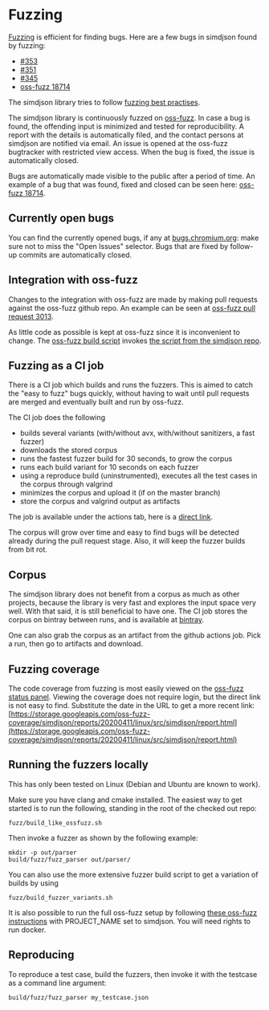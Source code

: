 # Fuzzing

[Fuzzing](https://en.wikipedia.org/wiki/Fuzzing) is efficient for finding bugs. Here are a few bugs in simdjson found by fuzzing:

 - [#353](https://github.com/simdjson/simdjson/issues/353)
 - [#351](https://github.com/simdjson/simdjson/issues/351)
 - [#345](https://github.com/simdjson/simdjson/issues/345)
 - [oss-fuzz 18714](https://bugs.chromium.org/p/oss-fuzz/issues/detail?id=18714&sort=-opened&q=proj%3Asimdjson&can=1)

The simdjson library tries to follow [fuzzing best practises](https://google.github.io/oss-fuzz/advanced-topics/ideal-integration/#summary).

The simdjson library is continuously fuzzed on [oss-fuzz](https://github.com/google/oss-fuzz). In case a bug is found, the offending input is minimized and tested for reproducibility. A report with the details is automatically filed, and the contact persons at simdjson are notified via email. An issue is opened at the oss-fuzz bugtracker with restricted view access. When the bug is fixed, the issue is automatically closed.

Bugs are automatically made visible to the public after a period of time. An example of a bug that was found, fixed and closed can be seen here: [oss-fuzz 18714](https://bugs.chromium.org/p/oss-fuzz/issues/detail?id=18714).


## Currently open bugs


You can find the currently opened bugs, if any at [bugs.chromium.org](https://bugs.chromium.org/p/oss-fuzz/issues/list?sort=-opened&q=proj%3Asimdjson&can=2): make sure not to miss the "Open Issues" selector. Bugs that are fixed by follow-up commits are automatically closed.

## Integration with oss-fuzz

Changes to the integration with oss-fuzz are made by making pull requests against the oss-fuzz github repo. An example can be seen at [oss-fuzz pull request 3013](https://github.com/google/oss-fuzz/pull/3013).

As little code as possible is kept at oss-fuzz since it is inconvenient to change. The [oss-fuzz build script](https://github.com/google/oss-fuzz/blob/b96dd54183f727a5d90c786e0fb01ec986c74d30/projects/simdjson/build.sh#L18) invokes [the script from the simdjson repo](https://github.com/simdjson/simdjson/blob/master/fuzz/ossfuzz.sh).



## Fuzzing as a CI job

There is a CI job which builds and runs the fuzzers. This is aimed to catch the "easy to fuzz" bugs quickly, without having to wait until pull requests are merged and eventually built and run by oss-fuzz.

The CI job does the following
 - builds several variants (with/without avx, with/without sanitizers, a fast fuzzer)
 - downloads the stored corpus
 - runs the fastest fuzzer build for 30 seconds, to grow the corpus
 - runs each build variant for 10 seconds on each fuzzer
 - using a reproduce build (uninstrumented), executes all the test cases in the corpus through valgrind
 - minimizes the corpus and upload it (if on the master branch)
 - store the corpus and valgrind output as artifacts

The job is available under the actions tab, here is a [direct link](https://github.com/simdjson/simdjson/actions?query=workflow%3A%22Run+fuzzers+on+stored+corpus+and+test+it+with+valgrind%22).

The corpus will grow over time and easy to find bugs will be detected already during the pull request stage. Also, it will keep the fuzzer builds from bit rot.

## Corpus

The simdjson library does not benefit from a corpus as much as other projects, because the library is very fast and explores the input space very well. With that said, it is still beneficial to have one. The CI job stores the corpus on bintray between runs, and is available at [bintray](https://dl.bintray.com/pauldreik/simdjson-fuzz-corpus/corpus/corpus.tar).

One can also grab the corpus as an artifact from the github actions job. Pick a run, then go to artifacts and download.

## Fuzzing coverage

The code coverage from fuzzing is most easily viewed on the [oss-fuzz status panel](https://oss-fuzz.com/fuzzer-stats). Viewing the coverage does not require login, but the direct link is not easy to find. Substitute the date in the URL to get a more recent link:
[https://storage.googleapis.com/oss-fuzz-coverage/simdjson/reports/20200411/linux/src/simdjson/report.html](https://storage.googleapis.com/oss-fuzz-coverage/simdjson/reports/20200411/linux/src/simdjson/report.html)


## Running the fuzzers locally

This has only been tested on Linux (Debian and Ubuntu are known to work).

Make sure you have clang and cmake installed.
The easiest way to get started is to run the following, standing in the root of the checked out repo:
```
fuzz/build_like_ossfuzz.sh
```

Then invoke a fuzzer as shown by the following example:
```
mkdir -p out/parser
build/fuzz/fuzz_parser out/parser/
```

You can also use the more extensive fuzzer build script to get a variation of builds by using
```
fuzz/build_fuzzer_variants.sh
```

It is also possible to run the full oss-fuzz setup by following [these oss-fuzz instructions](https://google.github.io/oss-fuzz/getting-started/new-project-guide/#testing-locally) with PROJECT_NAME set to simdjson. You will need rights to run docker.

## Reproducing
To reproduce a test case, build the fuzzers, then invoke it with the testcase as a command line argument:
```
build/fuzz/fuzz_parser my_testcase.json
```
